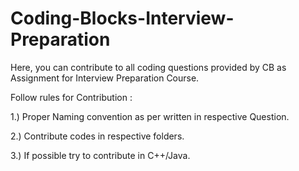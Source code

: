 # Coding-Blocks-Interview-Preparation
Here, you can contribute to all coding questions provided by CB as Assignment for Interview Preparation Course.

Follow rules for Contribution : 

1.) Proper Naming convention as per written in respective Question.

2.) Contribute codes in respective folders.

3.) If possible try to contribute in C++/Java.
